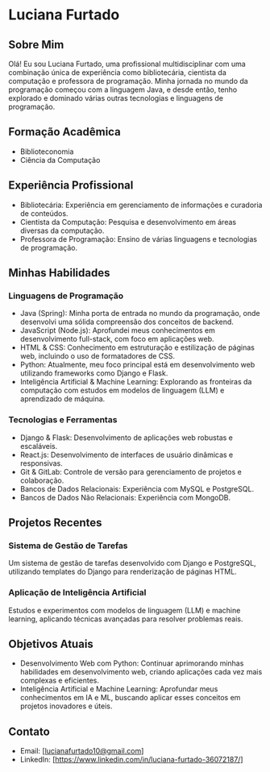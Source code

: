 # Luciana Furtado

## Sobre Mim

Olá! Eu sou Luciana Furtado, uma profissional multidisciplinar com uma combinação única de experiência como bibliotecária, cientista da computação e professora de programação. Minha jornada no mundo da programação começou com a linguagem Java, e desde então, tenho explorado e dominado várias outras tecnologias e linguagens de programação.

## Formação Acadêmica

- Biblioteconomia
- Ciência da Computação

## Experiência Profissional

- Bibliotecária: Experiência em gerenciamento de informações e curadoria de conteúdos.
- Cientista da Computação: Pesquisa e desenvolvimento em áreas diversas da computação.
- Professora de Programação: Ensino de várias linguagens e tecnologias de programação.

## Minhas Habilidades

### Linguagens de Programação

- Java (Spring): Minha porta de entrada no mundo da programação, onde desenvolvi uma sólida compreensão dos conceitos de backend.
- JavaScript (Node.js): Aprofundei meus conhecimentos em desenvolvimento full-stack, com foco em aplicações web.
- HTML & CSS: Conhecimento em estruturação e estilização de páginas web, incluindo o uso de formatadores de CSS.
- Python: Atualmente, meu foco principal está em desenvolvimento web utilizando frameworks como Django e Flask.
- Inteligência Artificial & Machine Learning: Explorando as fronteiras da computação com estudos em modelos de linguagem (LLM) e aprendizado de máquina.

### Tecnologias e Ferramentas

- Django & Flask: Desenvolvimento de aplicações web robustas e escaláveis.
- React.js: Desenvolvimento de interfaces de usuário dinâmicas e responsivas.
- Git & GitLab: Controle de versão para gerenciamento de projetos e colaboração.
- Bancos de Dados Relacionais: Experiência com MySQL e PostgreSQL.
- Bancos de Dados Não Relacionais: Experiência com MongoDB.

## Projetos Recentes

### Sistema de Gestão de Tarefas
Um sistema de gestão de tarefas desenvolvido com Django e PostgreSQL, utilizando templates do Django para renderização de páginas HTML.

### Aplicação de Inteligência Artificial
Estudos e experimentos com modelos de linguagem (LLM) e machine learning, aplicando técnicas avançadas para resolver problemas reais.

## Objetivos Atuais

- Desenvolvimento Web com Python: Continuar aprimorando minhas habilidades em desenvolvimento web, criando aplicações cada vez mais complexas e eficientes.
- Inteligência Artificial e Machine Learning: Aprofundar meus conhecimentos em IA e ML, buscando aplicar esses conceitos em projetos inovadores e úteis.

## Contato

- Email: [lucianafurtado10@gmail.com]
- LinkedIn: [https://www.linkedin.com/in/luciana-furtado-36072187/]
